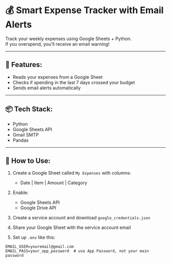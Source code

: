 # 💰 Smart Expense Tracker with Email Alerts

Track your weekly expenses using Google Sheets + Python.  
If you overspend, you'll receive an email warning!

---

## 🔧 Features:
- Reads your expenses from a Google Sheet
- Checks if spending in the last 7 days crossed your budget
- Sends email alerts automatically

---

## 📦 Tech Stack:
- Python
- Google Sheets API
- Gmail SMTP
- Pandas

---

## 📄 How to Use:

1. Create a Google Sheet called `My Expenses` with columns:
   - Date | Item | Amount | Category

2. Enable:
   - Google Sheets API
   - Google Drive API

3. Create a service account and download `google_credentials.json`

4. Share your Google Sheet with the service account email

5. Set up `.env` like this:

```env
EMAIL_USER=youremail@gmail.com
EMAIL_PASS=your_app_password  # use App Password, not your main password
